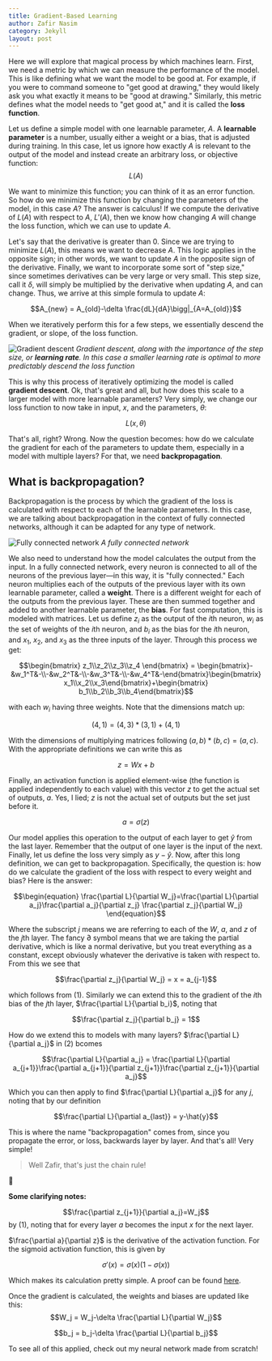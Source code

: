 ```yaml
---
title: Gradient-Based Learning
author: Zafir Nasim
category: Jekyll
layout: post
---
```

Here we will explore that magical process by which machines learn. First, we need a metric by which we can measure the performance of the model. This is like defining what we want the model to be good at. For example, if you were to command someone to "get good at drawing," they would likely ask you what exactly it means to be "good at drawing." Similarly, this metric defines what the model needs to "get good at," and it is called the **loss function**.

Let us define a simple model with one learnable parameter, $A$. A **learnable parameter** is a number, usually either a weight or a bias, that is adjusted during training. In this case, let us ignore how exactly $A$ is relevant to the output of the model and instead create an arbitrary loss, or objective function:
$$L(A)$$

We want to minimize this function; you can think of it as an error function. So how do we minimize this function by changing the parameters of the model, in this case $A$? The answer is calculus! If we compute the derivative of $L(A)$ with respect to $A$, $L'(A)$, then we know how changing $A$ will change the loss function, which we can use to update $A$. 

Let's say that the derivative is greater than 0. Since we are trying to minimize $L(A)$, this means we want to decrease $A$. This logic applies in the opposite sign; in other words, we want to update $A$ in the opposite sign of the derivative. Finally, we want to incorporate some sort of "step size," since sometimes derivatives can be very large or very small. This step size, call it $\delta$, will simply be multiplied by the derivative when updating $A$, and can change. Thus, we arrive at this simple formula to update $A$:

$$A_{new} = A_{old}-\delta  \frac{dL}{dA}\bigg|_{A=A_{old}}$$

When we iteratively perform this for a few steps, we essentially descend the gradient, or slope, of the loss function. 

![Gradient descent](https://static.javatpoint.com/tutorial/machine-learning/images/gradient-descent-in-machine-learning3.png)
*Gradient descent, along with the importance of the step size, or **learning rate**. In this case a smaller learning rate is optimal to more predictably descend the loss function*

This is why this process of iteratively optimizing the model is called **gradient descent**. Ok, that's great and all, but how does this scale to a larger model with more learnable parameters? Very simply, we change our loss function to now take in input, $x$, and the parameters, $\theta$:

$$L(x,\theta)$$

That's all, right? Wrong. Now the question becomes: how do we calculate the gradient for each of the parameters to update them, especially in a model with multiple layers? For that, we need **backpropagation**.

## What is backpropagation?

Backpropagation is the process by which the gradient of the loss is calculated with respect to each of the learnable parameters. In this case, we are talking about backpropagation in the context of fully connected networks, although it can be adapted for any type of network.

![Fully connected network](https://drek4537l1klr.cloudfront.net/sick/v-5/Figures/ch2fig1.png)
*A fully connected network*

We also need to understand how the model calculates the output from the input. In a fully connected network, every neuron is connected to all of the neurons of the previous layer—in this way, it is "fully connected." Each neuron multiplies each of the outputs of the previous layer with its own learnable parameter, called a **weight**. There is a different weight for each of the  outputs from the previous layer. These are then summed together and added to another learnable parameter, the **bias**. For fast computation, this is modeled with matrices. Let us define $z_i$ as the output of the $i$th neuron, $w_i$ as the set of weights of the $i$th neuron, and $b_i$ as the bias for the $i$th neuron, and $x_1$, $x_2$, and $x_3$ as the three inputs of the layer. Through this process we get:

$$\begin{bmatrix} z_1\\z_2\\z_3\\z_4 \end{bmatrix} = \begin{bmatrix}-&w_1^T&-\\-&w_2^T&-\\-&w_3^T&-\\-&w_4^T&-\end{bmatrix}\begin{bmatrix} x_1\\x_2\\x_3\end{bmatrix}+\begin{bmatrix} b_1\\b_2\\b_3\\b_4\end{bmatrix}$$

with each $w_i$ having three weights. Note that the dimensions match up:

$$ (4,1) = (4,3)*(3,1)+(4,1)$$

With the dimensions of multiplying matrices following $(a,b)*(b,c) = (a,c)$. With the appropriate definitions we can write this as

$$\begin{equation} z = Wx +b \end{equation}$$

Finally, an activation function is applied element-wise (the function is applied independently to each value) with this vector $z$ to get the actual set of outputs, $a$. Yes, I lied; $z$ is not the actual set of outputs but the set just before it. 

$$ a = \sigma(z)$$

Our model applies this operation to the output of each layer to get $\hat{y}$ from the last layer. Remember that the output of one layer is the input of the next. Finally, let us define the loss very simply as $y-\hat{y}$. Now, after this long definition, we can get to backpropagation. Specifically, the question is: how do we calculate the gradient of the loss with respect to every weight and bias? Here is the answer:

$$\begin{equation} \frac{\partial L}{\partial W_j}=\frac{\partial L}{\partial a_j}\frac{\partial a_j}{\partial z_j}  \frac{\partial z_j}{\partial W_j} \end{equation}$$

Where the subscript $j$ means we are referring to each of the $W$, $a$, and $z$ of the $j$th layer. The fancy $\partial$ symbol means that we are taking the partial derivative, which is like a normal derivative, but you treat everything as a constant, except obviously whatever the derivative is taken with respect to. From this we see that

$$\frac{\partial z_j}{\partial W_j} = x = a_{j-1}$$

which follows from $(1)$. Similarly we can extend this to the gradient of the $i$th bias of the $j$th layer, $\frac{\partial L}{\partial b_i}$, noting that 

$$\frac{\partial z_j}{\partial b_j} = 1$$

How do we extend this to models with many layers? $\frac{\partial L}{\partial a_j}$ in $(2)$ bcomes

$$\frac{\partial L}{\partial a_j} = \frac{\partial L}{\partial a_{j+1}}\frac{\partial a_{j+1}}{\partial z_{j+1}}\frac{\partial z_{j+1}}{\partial a_j}$$

Which you can then apply to find $\frac{\partial L}{\partial a_j}$ for any $j$, noting that by our definition

$$\frac{\partial L}{\partial a_{last}} = y-\hat{y}$$

This is where the name "backpropagation" comes from, since you propagate the error, or loss, backwards layer by layer. And that's all! Very simple!

> Well Zafir, that's just the chain rule!

💯

**Some clarifying notes:**

$$\frac{\partial z_{j+1}}{\partial a_j}=W_j$$
by $(1)$, noting that for every layer $a$ becomes the input $x$ for the next layer.

$\frac{\partial a}{\partial z}$ is the derivative of the activation function. For the sigmoid activation function, this is given by

$$\sigma'(x) = \sigma(x)(1-\sigma(x))$$

Which makes its calculation pretty simple. A proof can be found [here](https://towardsdatascience.com/derivative-of-the-sigmoid-function-536880cf918e). 

Once the gradient is calculated, the weights and biases are updated like this:
$$W_j = W_j-\delta \frac{\partial L}{\partial W_j}$$

$$b_j = b_j-\delta \frac{\partial L}{\partial b_j}$$

To see all of this applied, check out my neural network made from scratch!